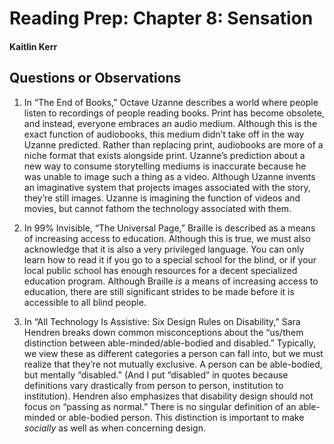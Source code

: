 # Reading Prep: Chapter 8: Sensation

#### Kaitlin Kerr

## Questions or Observations

1. In “The End of Books,” Octave Uzanne describes a world where people listen to recordings of people reading books. Print has become obsolete, and instead, everyone embraces an audio medium. Although this is the exact function of audiobooks, this medium didn’t take off in the way Uzanne predicted. Rather than replacing print, audiobooks are more of a niche format that exists alongside print. Uzanne’s prediction about a new way to consume storytelling mediums is inaccurate because he was unable to image such a thing as a video. Although Uzanne invents an imaginative system that projects images associated with the story, they’re still images. Uzanne is imagining the function of videos and movies, but cannot fathom the technology associated with them. 

2. In 99% Invisible, “The Universal Page,” Braille is described as a means of increasing access to education. Although this is true, we must also acknowledge that it is also a very privileged language. You can only learn how to read it if you go to a special school for the blind, or if your local public school has enough resources for a decent specialized education program. Although Braille *is* a means of increasing access to education, there are still significant strides to be made before it is accessible to all blind people.   

3. In “All Technology Is Assistive: Six Design Rules on Disability,” Sara Hendren breaks down common misconceptions about the “us/them distinction between able-minded/able-bodied and disabled.” Typically, we view these as different categories a person can fall into, but we must realize that they’re not mutually exclusive. A person can be able-bodied, but mentally “disabled.” (And I put “disabled” in quotes because definitions vary drastically from person to person, institution to institution). Hendren also emphasizes that disability design should not focus on “passing as normal.” There is no singular definition of an able-minded or able-bodied person. This distinction is important to make *socially* as well as when concerning design. 


